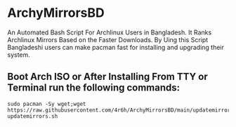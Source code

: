 # ArchyMirrorsBD
An Automated Bash Script For Archlinux Users in Bangladesh.
It Ranks Archlinux Mirrors Based on the Faster Downloads.
By Uing this Script Bangladeshi users can make pacman fast for installing and upgrading their system.

## Boot Arch ISO or After Installing From TTY or Terminal run the following commands:

```
sudo pacman -Sy wget;wget https://raw.githubusercontent.com/4r6h/ArchyMirrorsBD/main/updatemirrors.sh;sh updatemirrors.sh

```
